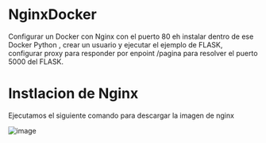 # NginxDocker
Configurar un Docker con Nginx con el puerto 80 eh instalar dentro de ese Docker Python , crear un usuario y ejecutar el ejemplo de FLASK, configurar proxy para responder por enpoint /pagina para resolver el puerto 5000 del FLASK.

# Instlacion de Nginx
Ejecutamos el siguiente comando para descargar la imagen de nginx

![image](https://github.com/user-attachments/assets/e6588abd-afd1-4178-8113-4f1dd8738dbe)


